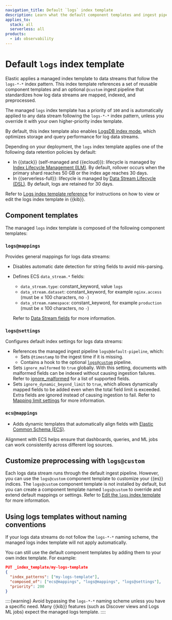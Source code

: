 ```yaml
---
navigation_title: Default `logs` index template
description: Learn what the default component templates and ingest pipeline hooks for logs do.
applies_to:
  stack: all
  serverless: all
products:
  - id: observability
---
```


# Default `logs` index template

Elastic applies a managed index template to data streams that follow the `logs-*-*` index pattern. This index template references a set of reusable component templates and an optional `@custom` ingest pipeline that standardizes how log data streams are mapped, indexed, and preprocessed.

The managed `logs` index template has a priority of `100` and is automatically applied to any data stream following the `logs-*-*` index pattern, unless you override it with your own higher-priority index template.

By default, this index template also enables [LogsDB index mode](../../..//manage-data/data-store/data-streams/logs-data-stream.md), which optimizes storage and query performance for log data streams.

Depending on your deployment, the `logs` index template applies one of the following data retention policies by default:

* In {{stack}} (self-managed and {{ecloud}}): lifecycle is managed by [Index Lifecycle Management (ILM)](../../../manage-data/lifecycle/index-lifecycle-management.md). By default, rollover occurs when the primary shard reaches 50 GB or the index age reaches 30 days.
* In {{serverless-full}}: lifecycle is managed by [Data Stream Lifecycle (DSL)](../../../manage-data/lifecycle/data-stream.md). By default, logs are retained for 30 days. 

Refer to [Logs index template reference](logs-index-template-reference.md) for instructions on how to view or edit the logs index template in {{kib}}.

## Component templates

The managed `logs` index template is composed of the following component templates:

### `logs@mappings`

Provides general mappings for logs data streams:

* Disables automatic date detection for string fields to avoid mis-parsing.  
* Defines ECS `data_stream.*` fields:
  * `data_stream.type`: constant_keyword, value `logs`  
  * `data_stream.dataset`: constant_keyword, for example `nginx.access` (must be ≤ 100 characters, no `-`)
  * `data_stream.namespace`: constant_keyword, for example `production` (must be ≤ 100 characters, no `-`)

  Refer to [Data Stream fields](ecs://reference/ecs-data_stream.md) for more information.

### `logs@settings`

Configures default index settings for logs data streams: 

  * References the managed ingest pipeline `logs@default-pipeline`, which:
    * Sets `@timestamp` to the ingest time if it is missing.  
    * Contains a hook to the optional [`logs@custom`](#customize-preprocessing-with-logscustom) pipeline.   
  * Sets `ignore_malformed` to `true` globally. With this setting, documents with malformed fields can be indexed without causing ingestion failures. Refer to [ignore_malformed](elasticsearch://reference/elasticsearch/mapping-reference/ignore-malformed.md) for a list of supported fields.
  * Sets `ignore_dynamic_beyond_limit` to `true`, which allows dynamically mapped fields to be added even when the total field limit is exceeded. Extra fields are ignored instead of causing ingestion to fail. Refer to [Mapping limit settings](elasticsearch://reference/elasticsearch/index-settings/mapping-limit.md) for more information.

### `ecs@mappings`

* Adds dynamic templates that automatically align fields with [Elastic Common Schema (ECS)](ecs://reference/index.md).  

Alignment with ECS helps ensure that dashboards, queries, and ML jobs can work consistently across different log sources.


## Customize preprocessing with `logs@custom`

Each logs data stream runs through the default ingest pipeline. However, you can use the `logs@custom` component template to customize your {{es}} indices. The `logs@custom` component template is not installed by default, but you can create a component template named `logs@custom` to override and extend default mappings or settings. Refer to [Edit the `logs` index template](../logs/logs-index-template-reference.md#custom-logs-template-edit) for more information.



## Using logs templates without naming conventions

If your logs data streams do not follow the `logs-*-*` naming scheme, the managed logs index template will not apply automatically.

You can still use the default component templates by adding them to your own index template. For example:

```json
PUT _index_template/my-logs-template
{
  "index_patterns": ["my-logs-template"],
  "composed_of": ["ecs@mappings", "logs@mappings", "logs@settings"],
  "priority": 200
}
```

::::{warning}
Avoid bypassing the `logs-*-*` naming scheme unless you have a specific need. Many {{kib}} features (such as Discover views and Logs ML jobs) expect the managed logs template.
::::